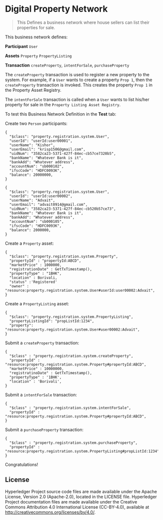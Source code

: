 # Digital Property Network

> This Defines a business network where house sellers can list their properties for sale.

This business network defines:

**Participant**
`User`

**Assets**
`Property` `PropertyListing`

**Transaction**
`createProperty`, `intentForSale`, `purchaseProperty`

The `createProperty` transaction is used to register a new property to the system. For example, if a `User` wants to create a property `Prop 1`, then the `createProperty` transaction is invoked. This creates the property `Prop 1` in the Property Asset Registry.

The `intentForSale` transaction is called when a `User` wants to list his/her property for sale in the `Property Listing Asset Registry`.

To test this Business Network Definition in the **Test** tab:

Create two `Person` participants:

```
{
  "$class": "property.registration.system.User",
  "userId": "userId:user00001",
  "userName": "Kishor",
  "userEmail": "krisp1506@gmail.com",
  "uidNum": "3582ca23-5371-427f-84ec-cb57ce7320b5",
  "bankName": "Whatever Bank is it",
  "bankAdd": "Whatever address",
  "accountNum": "sb000102",
  "ifscCode": "HDFC0093K",
  "balance": 20000000,
}
```

```
{
  "$class": "property.registration.system.User",
  "userId": "userId:user00002",
  "userName": "Advait",
  "userEmail": "advait0914@gmail.com",
  "uidNum": "3582ca23-5371-427f-84ec-cb520b57ce73",
  "bankName": "Whatever Bank is it",
  "bankAdd": "Whatever address",
  "accountNum": "sb000105",
  "ifscCode": "HDFC0093K",
  "balance": 2000000,
}
```

Create a `Property` asset:

```
{
  "$class": "property.registration.system.Property",
  "propertyId" : "propertyId:ABCD",
  "marketPrice" : 1000000,
  "registrationDate" : GetTxTimestamp(),
  "propertyType" : "1BHK",
  "location" : Borivali,
  "status" :'Registered'
  "owner" : "resource:property.registration.system.User#userId:user00002:Advait",
}
```

Create a `PropertyListing` asset:

```
{
  "$class": "property.registration.system.PropertyListing",
  "propertyListingId": "propListId:1234",
  "property": "resource:property.registration.system.User#user00002:Advait",
}
```

Submit a `createProperty` transaction:

```
{
  "$class" : "property.registration.system.createProperty",
  "propertyId" : "resource:property.registration.system.Property#propertyId:ABCD",
  "marketPrice" : 10000000,
  "registratinoDate" : GetTxTimestamp(),
  "propertyType" : '1BHK',
  "location" : 'Borivali',
}
```

Submit a `intentForSale` transaction:

```
{
  "$class" : "property.registration.system.intentForSale",
  "propertyId" : "resource:property.registration.system.Property#propertyId:ABCD",
}
```

Submit a `purchaseProperty` transaction:

```
{
  "$class" : "property.registration.system.purchaseProperty",
  "propertyId" : "resource:property.registration.system.PropertyListing#propListId:1234",
}
```

Congratulations!

## License <a name="license"></a>
Hyperledger Project source code files are made available under the Apache License, Version 2.0 (Apache-2.0), located in the LICENSE file. Hyperledger Project documentation files are made available under the Creative Commons Attribution 4.0 International License (CC-BY-4.0), available at http://creativecommons.org/licenses/by/4.0/.